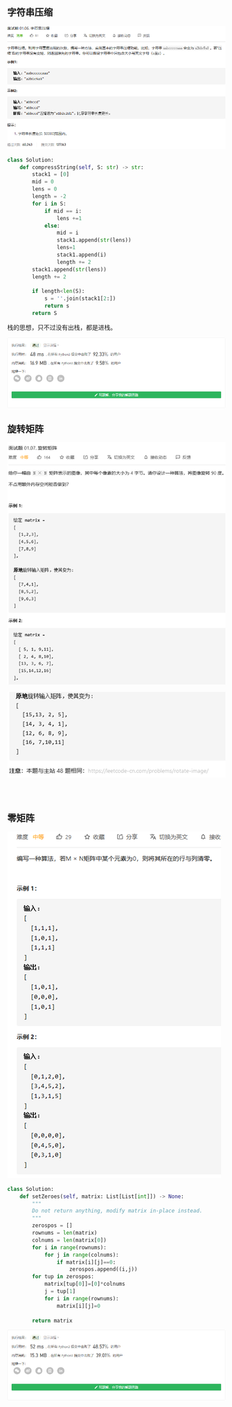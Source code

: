 ## 字符串压缩

![](images/006.png)

```python
class Solution:
    def compressString(self, S: str) -> str:
        stack1 = [0]
        mid = 0
        lens = 0
        length = -2
        for i in S:
            if mid == i:
                lens +=1
            else:
                mid = i
                stack1.append(str(lens))
                lens=1
                stack1.append(i)
                length += 2
        stack1.append(str(lens))
        length += 2
        
        if length<len(S):
            s = ''.join(stack1[2:])
            return s
        return S 
```

栈的思想，只不过没有出栈，都是进栈。

![](images/006_.png)

## 旋转矩阵

![](images/007_1.png)

![](images/007_2.png)

```python

```

![]()


## 零矩阵

![](./images/008.png)

```python
class Solution:
    def setZeroes(self, matrix: List[List[int]]) -> None:
        """
        Do not return anything, modify matrix in-place instead.
        """
        zerospos = []
        rownums = len(matrix)
        colnums = len(matrix[0])
        for i in range(rownums):
            for j in range(colnums):
                if matrix[i][j]==0:
                    zerospos.append((i,j))
        for tup in zerospos:
            matrix[tup[0]]=[0]*colnums
            j = tup[1]
            for i in range(rownums):
                matrix[i][j]=0

        return matrix
```

![](./images/008_.png)